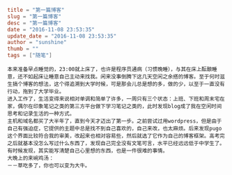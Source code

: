 ```toml
title = "第一篇博客"
slug = "第一篇博客"
desc = "第一篇博客"
date = "2016-11-08 23:53:35"
update_date = "2016-11-08 23:53:35"
author = "sunshine"
thumb = ""
tags = ["随笔"]
```  
    本来准备早点睡觉的，23:00就上床了，也许是程序员通病（习惯晚睡），与其在床上酝酿睡意，还不如起床让睡意自己主动来找我。闲来没事倒腾下这几天空闲之余搭的博客。至于何时滋生搞个博客的想法，这个得追溯到大学时候，可是那会儿总是想的多，做的少，以至于一直没有行动，拖到了大学毕业。  
    进入工作了，生活变得来说相对单调和简单了许多，一周只有三个状态：上班、下班和周末宅在家，偶尔在印象笔记之类的第三方平台做下学习笔记之类的，此时发现blog成了我在空闲时间思考和记录生活的一种方式。  
    主机和域名都买了大半年了，直到今天才迈出了第一步。之前尝试过用wordpress，但是由于自己有强迫症，它提供的主题中总是找不到自己喜欢的，自己来改，也太麻烦。后来发现pugo这个界面比较符合我的审美，改起来也相对容易些，然后就选了它作为自己的博客框架。高考完之后就基本没怎么写过什么东西了，发现自己完全没有文笔可言，水平已经远远低于中学生了。有时候发现，其实能写清楚自己心里想的东西，也是一件很难的事情。  
    大晚上的来碗鸡汤：  
    －－草吃多了，你也可以变为大牛。
    
